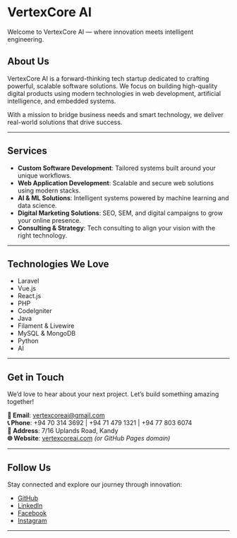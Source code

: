 # VertexCore AI

Welcome to VertexCore AI — where innovation meets intelligent engineering.

## About Us

VertexCore AI is a forward-thinking tech startup dedicated to crafting powerful, scalable software solutions. We focus on building high-quality digital products using modern technologies in web development, artificial intelligence, and embedded systems.

With a mission to bridge business needs and smart technology, we deliver real-world solutions that drive success.

---

## Services

- **Custom Software Development**: Tailored systems built around your unique workflows.
- **Web Application Development**: Scalable and secure web solutions using modern stacks.
- **AI & ML Solutions**: Intelligent systems powered by machine learning and data science.
- **Digital Marketing Solutions**: SEO, SEM, and digital campaigns to grow your online presence.
- **Consulting & Strategy**: Tech consulting to align your vision with the right technology.

---

## Technologies We Love

- Laravel  
- Vue.js  
- React.js  
- PHP  
- CodeIgniter  
- Java  
- Filament & Livewire  
- MySQL & MongoDB  
- Python  
- AI

---

## Get in Touch

We’d love to hear about your next project. Let’s build something amazing together!

**📧 Email**: [vertexcoreai@gmail.com](mailto:vertexcoreai@gmail.com)  
**📞 Phone**: +94 70 314 3692 | +94 71 479 1321 | +94 77 803 6074  
**📍 Address**: 7/16 Uplands Road, Kandy  
**🌐 Website**: [vertexcoreai.com](https://vertexcoreai.com) *(or GitHub Pages domain)*

---

## Follow Us

Stay connected and explore our journey through innovation:

- [GitHub](https://github.com/vertexcoreai)
- [LinkedIn](#)
- [Facebook](#)
- [Instagram](#)

---

